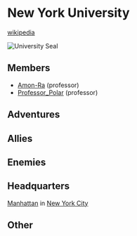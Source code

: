 # New York University

[wikipedia](https://en.wikipedia.org/wiki/New_York_University)

![University Seal](https://upload.wikimedia.org/wikipedia/en/thumb/1/16/New_York_University_Seal.svg/237px-New_York_University_Seal.svg.png)

## Members
- [Amon-Ra](/player_characters/Amon-Ra.md) (professor)
- [Professor_Polar](/player_characters/Professor_Polar.md) (professor)

## Adventures


## Allies


## Enemies


## Headquarters
[Manhattan](/locations/New_York_State/New_York_City/Manhattan/Manhattan.md) in [New York City](/locations/New_York_State/New_York_City/New_York_City.md)

## Other